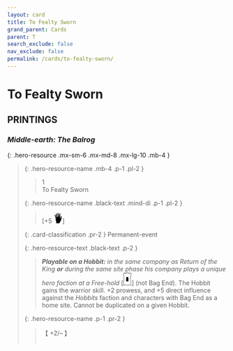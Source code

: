 ```yaml
---
layout: card
title: To Fealty Sworn
grand_parent: Cards
parent: T
search_exclude: false
nav_exclude: false
permalink: /cards/to-fealty-sworn/
---
```


# To Fealty Sworn


## PRINTINGS


### _Middle-earth: The Balrog_

{: .hero-resource .mx-sm-6 .mx-md-8 .mx-lg-10 .mb-4 }
> {: .hero-resource-name .mb-4 .p-1 .pl-2 }
> > <div class="card-mp">1</div>
> > <div class="card-name">To Fealty Sworn</div>
>
> {: .hero-resource-name .black-text .mind-di .p-1 .pl-2 }
> > [+5 ![](/assets/images/di.svg)]
>
> {: .card-classification .pr-2 }
> Permanent-event
>
> {: .hero-resource-text .black-text .p-2 }
> > ***Playable on a Hobbit:*** _in the same company as Return of the King **or** during the same site phase his company plays a unique hero faction at a Free-hold_ <nobr>[<img src="/assets/images/free-hold.svg">]</nobr> (not Bag End). The Hobbit gains the warrior skill. +2 prowess, and +5 direct influence against the _Hobbits_ faction and characters with Bag End as a home site. Cannot be duplicated on a given Hobbit.  
> 
> {: .hero-resource-name .p-1 .pr-2 }
> > <div class="card-shield">【 +2/&ndash; 】</div>
> > <div class="card-corruption">&nbsp;</div>

